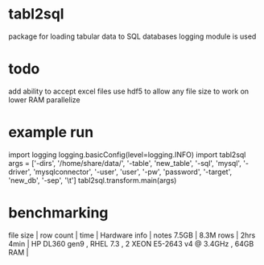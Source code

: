 # tabl2sql
package for loading tabular data to SQL databases
logging module is used

# todo
add ability to accept excel files
use hdf5 to allow any file size to work on lower RAM
parallelize

# example run
import logging
logging.basicConfig(level=logging.INFO)
import tabl2sql
args = ['-dirs', '/home/share/data/', 
        '-table', 'new_table', 
        '-sql', 'mysql', 
        '-driver', 'mysqlconnector', 
        '-user', 'user', 
        '-pw', 'password', 
        '-target', 'new_db', 
        '-sep', '\\t']
tabl2sql.transform.main(args)

# benchmarking

file size | row count | time        | Hardware info                                                         | notes
7.5GB     | 8.3M rows | 2hrs 4min   | HP DL360 gen9 , RHEL 7.3 , 2 XEON E5-2643 v4 @ 3.4GHz , 64GB RAM      |
